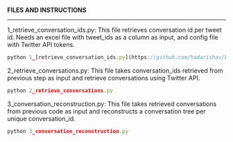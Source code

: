 **FILES AND INSTRUCTIONS**

---

1_retrieve_conversation_ids.py: This file retrieves conversation id per tweet id. Needs an excel file with tweet_ids as a column as input, and config file with Twitter API tokens.

```jsx
python 1_[retrieve_conversation_ids.py](https://github.com/hadarishav/beyond-digital-echo-chambers/blob/main/conversation%20retrieval/1.%20retrieve%20conversation%20ids.py) --file_name "input.xlsx"
```

2_retrieve_conversations.py: This file takes conversation_ids retrieved from previous step as input and retrieve conversations using Twitter API.

```jsx
python 2_retrieve_conversations.py
```

3_conversation_reconstruction.py: This file takes retrieved conversations from previous code as input and reconstructs a conversation tree per unique conversation_id.

```jsx
python 3_conversation_reconstruction.py
```